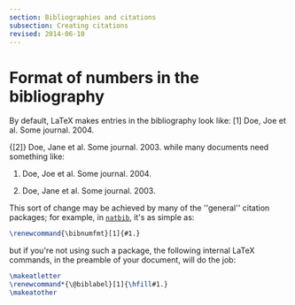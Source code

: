 ```yaml
---
section: Bibliographies and citations
subsection: Creating citations
revised: 2014-06-10
---
```

# Format of numbers in the bibliography

By default, LaTeX makes entries in the bibliography look like:
  [1] Doe, Joe et al.  Some journal.  2004.

  {[2]} Doe, Jane et al. Some journal. 2003.
while many documents need something like:
  1. Doe, Joe et al.  Some journal.  2004.

  2. Doe, Jane et al. Some journal. 2003.

This sort of change may be achieved by many of the ''general''
citation packages; for example, in [`natbib`](https://ctan.org/pkg/natbib), it's as simple as:
```latex
\renewcommand{\bibnumfmt}[1]{#1.}
```
but if you're not using such a package, the following internal
LaTeX commands, in the preamble of your document, will do the job:
```latex
\makeatletter
\renewcommand*{\@biblabel}[1]{\hfill#1.}
\makeatother
```

